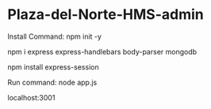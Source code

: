 # Plaza-del-Norte-HMS-admin

Install Command: npm init -y  

npm i express express-handlebars body-parser mongodb 

npm install express-session

Run command:
node app.js

localhost:3001
